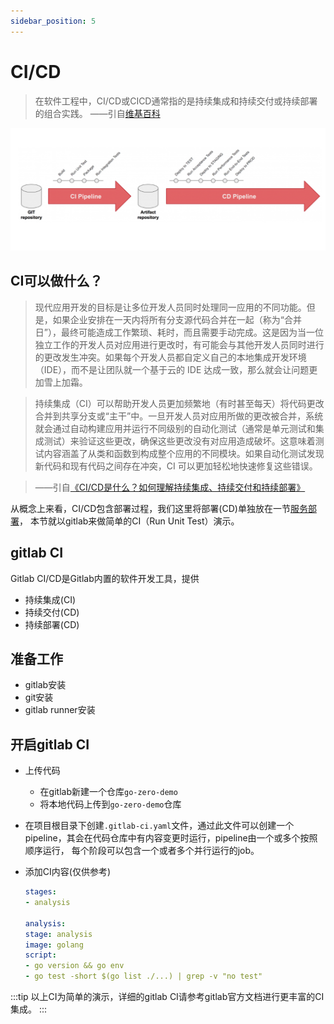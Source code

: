 ```yaml
---
sidebar_position: 5
---
```


# CI/CD
> 在软件工程中，CI/CD或CICD通常指的是持续集成和持续交付或持续部署的组合实践。
> ——引自[维基百科](https://zh.wikipedia.org/wiki/CI/CD)


![cd-cd](/images/go_zero/ci-cd.png)

## CI可以做什么？

> 现代应用开发的目标是让多位开发人员同时处理同一应用的不同功能。但是，如果企业安排在一天内将所有分支源代码合并在一起（称为“合并日”），最终可能造成工作繁琐、耗时，而且需要手动完成。这是因为当一位独立工作的开发人员对应用进行更改时，有可能会与其他开发人员同时进行的更改发生冲突。如果每个开发人员都自定义自己的本地集成开发环境（IDE），而不是让团队就一个基于云的 IDE 达成一致，那么就会让问题更加雪上加霜。

> 持续集成（CI）可以帮助开发人员更加频繁地（有时甚至每天）将代码更改合并到共享分支或“主干”中。一旦开发人员对应用所做的更改被合并，系统就会通过自动构建应用并运行不同级别的自动化测试（通常是单元测试和集成测试）来验证这些更改，确保这些更改没有对应用造成破坏。这意味着测试内容涵盖了从类和函数到构成整个应用的不同模块。如果自动化测试发现新代码和现有代码之间存在冲突，CI 可以更加轻松地快速修复这些错误。

> ——引自[《CI/CD是什么？如何理解持续集成、持续交付和持续部署》](https://www.redhat.com/zh/topics/devops/what-is-ci-cd)

从概念上来看，CI/CD包含部署过程，我们这里将部署(CD)单独放在一节[服务部署](deploy.md)，
本节就以gitlab来做简单的CI（Run Unit Test）演示。

## gitlab CI
Gitlab CI/CD是Gitlab内置的软件开发工具，提供
* 持续集成(CI)
* 持续交付(CD)
* 持续部署(CD)

## 准备工作
* gitlab安装
* git安装
* gitlab runner安装

## 开启gitlab CI
* 上传代码
    * 在gitlab新建一个仓库`go-zero-demo`
    * 将本地代码上传到`go-zero-demo`仓库
* 在项目根目录下创建`.gitlab-ci.yaml`文件，通过此文件可以创建一个pipeline，其会在代码仓库中有内容变更时运行，pipeline由一个或多个按照顺序运行，
  每个阶段可以包含一个或者多个并行运行的job。
* 添加CI内容(仅供参考)

    ```yaml
    stages:
    - analysis
    
    analysis:
    stage: analysis
    image: golang
    script:
    - go version && go env
    - go test -short $(go list ./...) | grep -v "no test"
    ```

:::tip
以上CI为简单的演示，详细的gitlab CI请参考gitlab官方文档进行更丰富的CI集成。
:::
